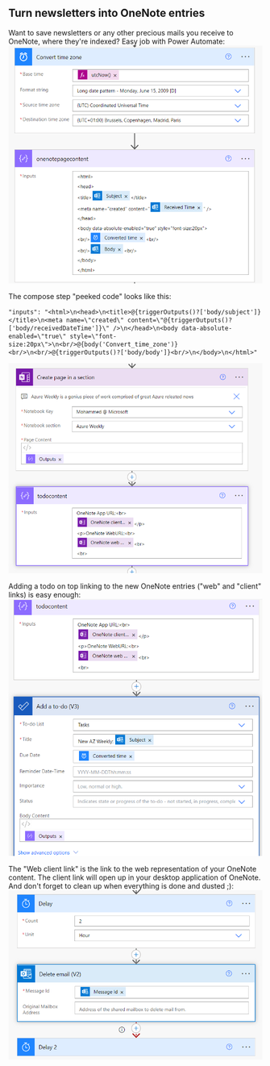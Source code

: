## Turn newsletters into OneNote entries 

Want to save newsletters or any other precious mails you receive to OneNote, where they're indexed?
Easy job with Power Automate:
![Time Zone Conversion in Power Automate](/images/03.png)

The compose step "peeked code" looks like this:

``` 
"inputs": "<html>\n<head>\n<title>@{triggerOutputs()?['body/subject']}</title>\n<meta name=\"created\" content=\"@{triggerOutputs()?['body/receivedDateTime']}\" />\n</head>\n<body data-absolute-enabled=\"true\" style=\"font-size:20px\">\n<br/>@{body('Convert_time_zone')}<br/>\n<br/>@{triggerOutputs()?['body/body']}<br/>\n</body>\n</html>"
```

![Composing content for a new (Microsoft) TODO](/images/04.png)

Adding a todo on top linking to the new OneNote entries ("web" and "client" links) is easy enough:
![OneNote web and client URIs](images/05.png)

The "Web client link" is the link to the web representation of your OneNote content. The client link will open up in your desktop application of OneNote.
And don't forget to clean up when everything is done and dusted ;):
![Delete the mail and handle errors](/images/06.png)